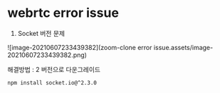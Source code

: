 # webrtc error issue

1. Socket 버전 문제

![image-20210607233439382](zoom-clone error issue.assets/image-20210607233439382.png)



해결방법 : 2 버전으로 다운그레이드

```
npm install socket.io@^2.3.0
```

